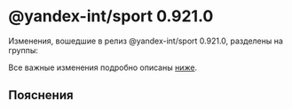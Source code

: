 # @yandex-int/sport 0.921.0

<!-- ЧЕЛОВЕЧЕСКОЕ ВСТУПЛЕНИЕ -->

Изменения, вошедшие в релиз @yandex-int/sport 0.921.0, разделены на группы:

Все важные изменения подробно описаны [ниже](#Пояснения).

## Пояснения


